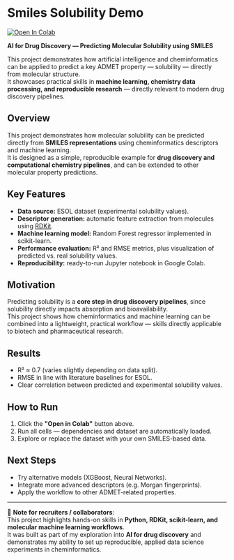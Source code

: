 # Smiles Solubility Demo

[![Open In Colab](https://colab.research.google.com/assets/colab-badge.svg)](
https://colab.research.google.com/github/Wo0druff/smiles-solubility-demo/blob/main/smiles_solubility_demo.ipynb
)

**AI for Drug Discovery — Predicting Molecular Solubility using SMILES**

This project demonstrates how artificial intelligence and cheminformatics can be applied to predict a key ADMET property — solubility — directly from molecular structure.  
It showcases practical skills in **machine learning, chemistry data processing, and reproducible research** — directly relevant to modern drug discovery pipelines.

## Overview
This project demonstrates how molecular solubility can be predicted directly from **SMILES representations** using cheminformatics descriptors and machine learning.  
It is designed as a simple, reproducible example for **drug discovery and computational chemistry pipelines**, and can be extended to other molecular property predictions.

## Key Features
- **Data source:** ESOL dataset (experimental solubility values).  
- **Descriptor generation:** automatic feature extraction from molecules using [RDKit](https://www.rdkit.org/).  
- **Machine learning model:** Random Forest regressor implemented in scikit-learn.  
- **Performance evaluation:** R² and RMSE metrics, plus visualization of predicted vs. real solubility values.  
- **Reproducibility:** ready-to-run Jupyter notebook in Google Colab.  

## Motivation
Predicting solubility is a **core step in drug discovery pipelines**, since solubility directly impacts absorption and bioavailability.  
This project shows how cheminformatics and machine learning can be combined into a lightweight, practical workflow — skills directly applicable to biotech and pharmaceutical research.  

## Results
- R² ≈ 0.7 (varies slightly depending on data split).   
- RMSE in line with literature baselines for ESOL.  
- Clear correlation between predicted and experimental solubility values.  

## How to Run
1. Click the **"Open in Colab"** button above.  
2. Run all cells — dependencies and dataset are automatically loaded.  
3. Explore or replace the dataset with your own SMILES-based data.  

## Next Steps
- Try alternative models (XGBoost, Neural Networks).  
- Integrate more advanced descriptors (e.g. Morgan fingerprints).  
- Apply the workflow to other ADMET-related properties.  

---

📌 **Note for recruiters / collaborators**:  
This project highlights hands-on skills in **Python, RDKit, scikit-learn, and molecular machine learning workflows**.  
It was built as part of my exploration into **AI for drug discovery** and demonstrates my ability to set up reproducible, applied data science experiments in cheminformatics.  
